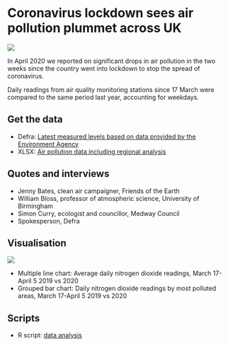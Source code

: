 # Coronavirus lockdown sees air pollution plummet across UK

![](https://ichef.bbci.co.uk/news/624/cpsprodpb/10171/production/_111650956_airpollution-nc.png)

In April 2020 we reported on significant drops in air pollution in the two weeks since the country went into lockdown to stop the spread of coronavirus.

Daily readings from air quality monitoring stations since 17 March were compared to the same period last year, accounting for weekdays.

## Get the data 

* Defra: [Latest measured levels based on data provided by the Environment Agency](https://uk-air.defra.gov.uk/latest/currentlevels)
* XLSX: [Air pollution data including regional analysis](https://github.com/BBC-Data-Unit/Coronavirus-air-pollution/blob/master/air_pollution_2_weeks_since_lockdown.xlsx)

## Quotes and interviews

* Jenny Bates, clean air campaigner, Friends of the Earth 
* William Bloss, professor of atmospheric science, University of Birmingham
* Simon Curry, ecologist and councillor, Medway Council
* Spokesperson, Defra

## Visualisation

![](https://ichef.bbci.co.uk/news/624/cpsprodpb/C553/production/_111651505_no2-nc.png)

* Multiple line chart: Average daily nitrogen dioxide readings, March 17-April 5 2019 vs 2020
* Grouped bar chart: Daily nitrogen dioxide readings by most polluted areas, March 17-April 5 2019 vs 2020

## Scripts

* R script: [data analysis](https://github.com/BBC-Data-Unit/Coronavirus-air-pollution/blob/master/NO2_data_by_hour_march.R)
